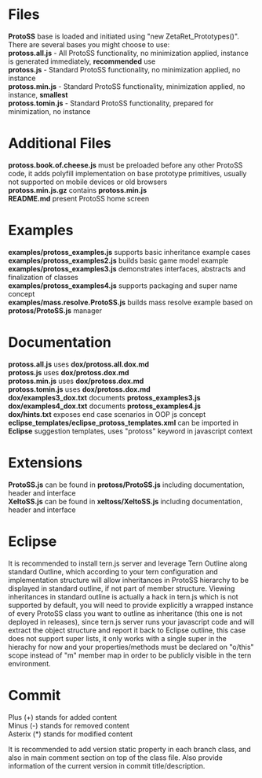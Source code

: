 # Files  
__ProtoSS__ base is loaded and initiated using "new ZetaRet_Prototypes()". There are several bases you might choose to use:  
__protoss.all.js__  - All ProtoSS functionality, no minimization applied, instance is generated immediately, __recommended__ use  
__protoss.js__  - Standard ProtoSS functionality, no minimization applied, no instance  
__protoss.min.js__  - Standard ProtoSS functionality, minimization applied, no instance, __smallest__  
__protoss.tomin.js__  - Standard ProtoSS functionality, prepared for minimization, no instance  

# Additional Files  
__protoss.book.of.cheese.js__ must be preloaded before any other ProtoSS code, it adds polyfill implementation on base prototype primitives, usually not supported on mobile devices or old browsers  
__protoss.min.js.gz__ contains __protoss.min.js__  
__README.md__ present ProtoSS home screen  

# Examples  
__examples/protoss_examples.js__ supports basic inheritance example cases  
__examples/protoss_examples2.js__ builds basic game model example  
__examples/protoss_examples3.js__ demonstrates interfaces, abstracts and finalization of classes  
__examples/protoss_examples4.js__ supports packaging and super name concept  
__examples/mass.resolve.ProtoSS.js__ builds mass resolve example based on __protoss/ProtoSS.js__ manager  

# Documentation  
__protoss.all.js__ uses __dox/protoss.all.dox.md__  
__protoss.js__ uses __dox/protoss.dox.md__  
__protoss.min.js__ uses __dox/protoss.dox.md__  
__protoss.tomin.js__ uses __dox/protoss.dox.md__  
__dox/examples3_dox.txt__ documents __protoss_examples3.js__  
__dox/examples4_dox.txt__ documents __protoss_examples4.js__  
__dox/hints.txt__ exposes end case scenarios in OOP js concept  
__eclipse_templates/eclipse_protoss_templates.xml__ can be imported in __Eclipse__ suggestion templates, uses "protoss" keyword in javascript context  

# Extensions  
__ProtoSS.js__ can be found in __protoss/ProtoSS.js__ including documentation, header and interface  
__XeltoSS.js__ can be found in __xeltoss/XeltoSS.js__ including documentation, header and interface  

# Eclipse  
It is recommended to install tern.js server and leverage Tern Outline along standard Outline, which according to your tern configuration and implementation structure will allow inheritances in ProtoSS hierarchy to be displayed in standard outline, if not part of member structure. Viewing inheritances in standard outline is actually a hack in tern.js which is not supported by default, you will need to provide explicitly a wrapped instance of every ProtoSS class you want to outline as inheritance (this one is not deployed in releases), since tern.js server runs your javascript code and will extract the object structure and report it back to Eclipse outline, this case does not support super lists, it only works with a single super in the hierachy for now and your properties/methods must be declared on "o/this" scope instead of "m" member map in order to be publicly visible in the tern environment.  

# Commit  
Plus (+) stands for added content  
Minus (-) stands for removed content  
Asterix (*) stands for modified content  

It is recommended to add version static property in each branch class, and also in main comment section on top of the class file. Also provide information of the current version in commit title/description.  
